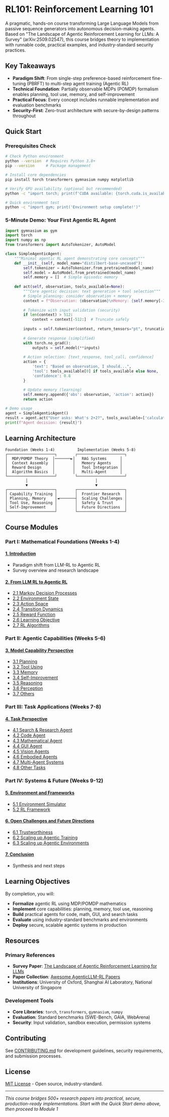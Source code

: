 # RL101: Reinforcement Learning 101

A pragmatic, hands-on course transforming Large Language Models from passive sequence generators into autonomous decision-making agents. Based on "The Landscape of Agentic Reinforcement Learning for LLMs: A Survey" (arXiv:2509.02547), this course bridges theory to implementation with runnable code, practical examples, and industry-standard security practices.

##  Key Takeaways
- **Paradigm Shift**: From single-step preference-based reinforcement fine-tuning (PBRFT) to multi-step agent training (Agentic RL)
- **Technical Foundation**: Partially observable MDPs (POMDP) formalism enables planning, tool use, memory, and self-improvement
- **Practical Focus**: Every concept includes runnable implementation and evaluation benchmarks
- **Security-First**: Zero-trust architecture with secure-by-design patterns throughout

##  Quick Start

### Prerequisites Check
```bash
# Check Python environment
python --version  # Requires Python 3.8+
pip --version     # Package management

# Install core dependencies
pip install torch transformers gymnasium numpy matplotlib

# Verify GPU availability (optional but recommended)
python -c "import torch; print(f'CUDA available: {torch.cuda.is_available()}')"

# Quick environment test
python -c "import gym; print('Environment setup complete!')"
```

### 5-Minute Demo: Your First Agentic RL Agent
```python
import gymnasium as gym
import torch
import numpy as np
from transformers import AutoTokenizer, AutoModel

class SimpleAgenticAgent:
    """Minimal agentic RL agent demonstrating core concepts"""
    def __init__(self, model_name="distilbert-base-uncased"):
        self.tokenizer = AutoTokenizer.from_pretrained(model_name)
        self.model = AutoModel.from_pretrained(model_name)
        self.memory = []  # Simple episodic memory
        
    def act(self, observation, tools_available=None):
        """Core agentic decision: text generation + tool selection"""
        # Simple planning: consider observation + memory
        context = f"Observation: {observation}\nMemory: {self.memory[-3:]}"
        
        # Tokenize with input validation (security)
        if len(context) > 512:
            context = context[-512:]  # Truncate safely
            
        inputs = self.tokenizer(context, return_tensors="pt", truncation=True)
        
        # Generate response (simplified)
        with torch.no_grad():
            outputs = self.model(**inputs)
            
        # Action selection: [text_response, tool_call, confidence]
        action = {
            'text': "Based on observation, I should...",
            'tool': tools_available[0] if tools_available else None,
            'confidence': 0.8
        }
        
        # Update memory (learning)
        self.memory.append({'obs': observation, 'action': action})
        return action

# Demo usage
agent = SimpleAgenticAgent()
result = agent.act("User asks: What's 2+2?", tools_available=['calculator'])
print(f"Agent decision: {result}")
```

##  Learning Architecture

```
Foundation (Weeks 1-4)          Implementation (Weeks 5-8)
┌─────────────────────┐        ┌─────────────────────┐
│  MDP/POMDP Theory  │───────►│   RAG Systems      │
│  Context Assembly  │        │   Memory Agents    │
│  Reward Design     │        │   Tool Integration │
│  Algorithm Basics  │        │   Multi-Agent      │
└─────────────────────┘        └─────────────────────┘
         │                              │
         ▼                              ▼
┌─────────────────────┐        ┌─────────────────────┐
│ Capability Training │        │  Frontier Research  │
│ Planning, Memory    │◄───────┤  Scaling Challenges │
│ Tool Use, Reasoning │        │  Safety & Trust     │
│ Self-Improvement    │        │  Future Directions  │
└─────────────────────┘        └─────────────────────┘
```

##  Course Modules

### Part I: Mathematical Foundations (Weeks 1-4)
#### [1. Introduction](1_Introduction/)
- Paradigm shift from LLM-RL to Agentic RL
- Survey overview and research landscape

#### [2. From LLM RL to Agentic RL](2_Preliminaries_From_LLM_RL_to_Agentic_RL/)
- [2.1 Markov Decision Processes](2_Preliminaries_From_LLM_RL_to_Agentic_RL/2.1_Markov_Decision_Processes.md)
- [2.2 Environment State](2_Preliminaries_From_LLM_RL_to_Agentic_RL/2.2_Environment_State.md)
- [2.3 Action Space](2_Preliminaries_From_LLM_RL_to_Agentic_RL/2.3_Action_Space.md)
- [2.4 Transition Dynamics](2_Preliminaries_From_LLM_RL_to_Agentic_RL/2.4_Transition_Dynamics.md)
- [2.5 Reward Function](2_Preliminaries_From_LLM_RL_to_Agentic_RL/2.5_Reward_Function.md)
- [2.6 Learning Objective](2_Preliminaries_From_LLM_RL_to_Agentic_RL/2.6_Learning_Objective.md)
- [2.7 RL Algorithms](2_Preliminaries_From_LLM_RL_to_Agentic_RL/2.7_RL_Algorithms.md)

### Part II: Agentic Capabilities (Weeks 5-6)
#### [3. Model Capability Perspective](3_Agentic_RL_Capability_Perspective/)
- [3.1 Planning](3_Agentic_RL_Capability_Perspective/3.1_Planning.md)
- [3.2 Tool Using](3_Agentic_RL_Capability_Perspective/3.2_Tool_Using.md)
- [3.3 Memory](3_Agentic_RL_Capability_Perspective/3.3_Memory.md)
- [3.4 Self-Improvement](3_Agentic_RL_Capability_Perspective/3.4_Self_Improvement.md)
- [3.5 Reasoning](3_Agentic_RL_Capability_Perspective/3.5_Reasoning.md)
- [3.6 Perception](3_Agentic_RL_Capability_Perspective/3.6_Perception.md)
- [3.7 Others](3_Agentic_RL_Capability_Perspective/3.7_Others.md)

### Part III: Task Applications (Weeks 7-8)
#### [4. Task Perspective](4_Agentic_RL_Task_Perspective/)
- [4.1 Search & Research Agent](4_Agentic_RL_Task_Perspective/4.1_Search_Research_Agent/)
- [4.2 Code Agent](4_Agentic_RL_Task_Perspective/4.2_Code_Agent/)
- [4.3 Mathematical Agent](4_Agentic_RL_Task_Perspective/4.3_Mathematical_Agent/)
- [4.4 GUI Agent](4_Agentic_RL_Task_Perspective/4.4_GUI_Agent/)
- [4.5 Vision Agents](4_Agentic_RL_Task_Perspective/4.5_RL_in_Vision_Agents.md)
- [4.6 Embodied Agents](4_Agentic_RL_Task_Perspective/4.6_RL_in_Embodied_Agents.md)
- [4.7 Multi-Agent Systems](4_Agentic_RL_Task_Perspective/4.7_RL_in_Multi_Agent_Systems.md)
- [4.8 Other Tasks](4_Agentic_RL_Task_Perspective/4.8_Other_Tasks.md)

### Part IV: Systems & Future (Weeks 9-12)
#### [5. Environment and Frameworks](5_Environment_and_Frameworks/)
- [5.1 Environment Simulator](5_Environment_and_Frameworks/5.1_Environment_Simulator/)
- [5.2 RL Framework](5_Environment_and_Frameworks/5.2_RL_Framework.md)

#### [6. Open Challenges and Future Directions](6_Open_Challenges_and_Future_Directions/)
- [6.1 Trustworthiness](6_Open_Challenges_and_Future_Directions/6.1_Trustworthiness.md)
- [6.2 Scaling up Agentic Training](6_Open_Challenges_and_Future_Directions/6.2_Scaling_up_Agentic_Training.md)
- [6.3 Scaling up Agentic Environments](6_Open_Challenges_and_Future_Directions/6.3_Scaling_up_Agentic_Environments.md)

#### [7. Conclusion](7_Conclusion/)
- Synthesis and next steps

##  Learning Objectives

By completion, you will:
- **Formalize** agentic RL using MDP/POMDP mathematics
- **Implement** core capabilities: planning, memory, tool use, reasoning
- **Build** practical agents for code, math, GUI, and search tasks
- **Evaluate** using industry-standard benchmarks and environments
- **Deploy** secure, scalable agentic systems in production

##  Resources

### Primary References
- **Survey Paper**: [The Landscape of Agentic Reinforcement Learning for LLMs](https://arxiv.org/abs/2509.02547)
- **Paper Collection**: [Awesome AgenticLLM-RL Papers](https://github.com/xhyumiracle/Awesome-AgenticLLM-RL-Papers)
- **Institutions**: University of Oxford, Shanghai AI Laboratory, National University of Singapore

### Development Tools
- **Core Libraries**: `torch`, `transformers`, `gymnasium`, `numpy`
- **Evaluation**: Standard benchmarks (SWE-Bench, GAIA, WebArena)
- **Security**: Input validation, sandbox execution, permission systems

##  Contributing

See [CONTRIBUTING.md](CONTRIBUTING.md) for development guidelines, security requirements, and submission processes.

##  License

[MIT License](LICENSE) - Open source, industry-standard.

---

*This course bridges 500+ research papers into practical, secure, production-ready implementations. Start with the Quick Start demo above, then proceed to Module 1*
